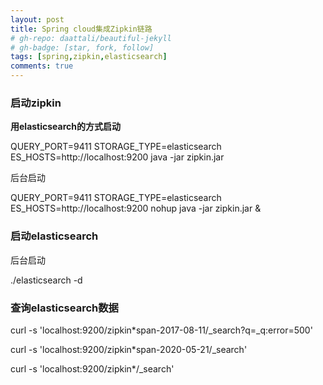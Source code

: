 ```yaml
---
layout: post
title: Spring cloud集成Zipkin链路
# gh-repo: daattali/beautiful-jekyll
# gh-badge: [star, fork, follow]
tags: [spring,zipkin,elasticsearch]
comments: true
---
```




### 启动zipkin

**用elasticsearch的方式启动**

QUERY_PORT=9411 STORAGE_TYPE=elasticsearch ES_HOSTS=http://localhost:9200 java -jar zipkin.jar

后台启动

QUERY_PORT=9411 STORAGE_TYPE=elasticsearch ES_HOSTS=http://localhost:9200 nohup java -jar zipkin.jar &



### 启动elasticsearch

后台启动

./elasticsearch -d



### 查询elasticsearch数据

curl -s 'localhost:9200/zipkin*span-2017-08-11/_search?q=_q:error=500'

curl -s 'localhost:9200/zipkin*span-2020-05-21/_search'

curl -s 'localhost:9200/zipkin*/_search'





